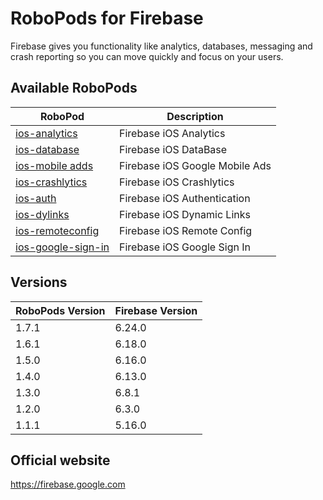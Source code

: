 # RoboPods for Firebase

Firebase gives you functionality like analytics, databases, messaging and crash reporting so you can move quickly and focus on your users.

## Available RoboPods

| RoboPod                                  | Description                         |
|------------------------------------------|-------------------------------------|
| [ios-analytics](ios-analytics/)          | Firebase iOS Analytics              |
| [ios-database](ios-database/)            | Firebase iOS DataBase               |
| [ios-mobile adds](ios-google-mobile-ads/)| Firebase iOS Google Mobile Ads      |
| [ios-crashlytics](ios-crashlytics/)      | Firebase iOS Crashlytics            |
| [ios-auth](ios-auth/)                    | Firebase iOS Authentication         |
| [ios-dylinks](ios-dylinks/)              | Firebase iOS Dynamic Links          |
| [ios-remoteconfig](ios-remoteconfig/)    | Firebase iOS Remote Config          |
| [ios-google-sign-in](ios-google-sign-in/)| Firebase iOS Google Sign In         |

## Versions

| RoboPods Version  | Firebase Version    |
|-------------------|---------------------|
| 1.7.1             | 6.24.0              |
| 1.6.1             | 6.18.0              |
| 1.5.0             | 6.16.0              |
| 1.4.0             | 6.13.0              |
| 1.3.0             | 6.8.1               |
| 1.2.0             | 6.3.0               |
| 1.1.1             | 5.16.0              |

## Official website

https://firebase.google.com

